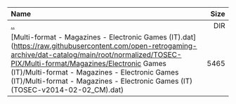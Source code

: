 |Name|Size|
|:---|---:|
|[..](../index.html)|DIR|
|[Multi-format - Magazines - Electronic Games (IT).dat](https://raw.githubusercontent.com/open-retrogaming-archive/dat-catalog/main/root/normalized/TOSEC-PIX/Multi-format/Magazines/Electronic Games (IT)/Multi-format - Magazines - Electronic Games (IT)/Multi-format - Magazines - Electronic Games (IT) (TOSEC-v2014-02-02_CM).dat)|5465|
